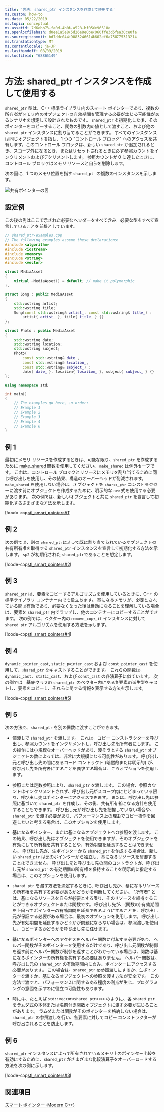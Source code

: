 ```yaml
---
title: '方法: shared_ptr インスタンスを作成して使用する'
ms.custom: how-to
ms.date: 05/22/2019
ms.topic: conceptual
ms.assetid: 7d6ebb73-fa0d-4b0b-a528-bf05de96518e
ms.openlocfilehash: d0ee1a5e8c5d26e8e0bec060ffe3d5fea30ce0fa
ms.sourcegitcommit: bd7ddc044f9083246614b602ef6a758775313214
ms.translationtype: MT
ms.contentlocale: ja-JP
ms.lasthandoff: 08/09/2019
ms.locfileid: "68866149"
---
```

# <a name="how-to-create-and-use-shared_ptr-instances"></a>方法: shared_ptr インスタンスを作成して使用する

`shared_ptr` 型は、C++ 標準ライブラリ内のスマート ポインターであり、複数の所有者がメモリ内のオブジェクトの有効期間を管理する必要が生じる可能性があるシナリオを想定して設計されたものです。 `shared_ptr` を初期化した後、そのポインターをコピーすること、関数の引数内の値として渡すこと、および他の `shared_ptr` インスタンスに割り当てることができます。 すべてのインスタンスは同じオブジェクトを指し、1 つの "コントロール ブロック" へのアクセスを共有します。このコントロール ブロックは、新しい `shared_ptr` が追加されるとき、スコープ外になるとき、またはリセットされるときに必ず参照カウントをインクリメントおよびデクリメントします。 参照カウントが 0 に達したときに、コントロール ブロックはメモリ リソースと自らを削除します。

次の図に、1 つのメモリ位置を指す `shared_ptr` の複数のインスタンスを示します。

![共有ポインターの図](../cpp/media/shared_ptr.png "共有ポインターの図")

## <a name="example-setup"></a>設定例

この後の例はここで示された必要なヘッダーをすべて含み、必要な型をすべて宣言していることを前提としています。

```cpp
// shared_ptr-examples.cpp
// The following examples assume these declarations:
#include <algorithm>
#include <iostream>
#include <memory>
#include <string>
#include <vector>

struct MediaAsset
{
    virtual ~MediaAsset() = default; // make it polymorphic
};

struct Song : public MediaAsset
{
    std::wstring artist;
    std::wstring title;
    Song(const std::wstring& artist_, const std::wstring& title_) :
        artist{ artist_ }, title{ title_ } {}
};

struct Photo : public MediaAsset
{
    std::wstring date;
    std::wstring location;
    std::wstring subject;
    Photo(
        const std::wstring& date_,
        const std::wstring& location_,
        const std::wstring& subject_) :
        date{ date_ }, location{ location_ }, subject{ subject_ } {}
};

using namespace std;

int main()
{
    // The examples go here, in order:
    // Example 1
    // Example 2
    // Example 3
    // Example 4
    // Example 6
}
```

## <a name="example-1"></a>例 1

最初にメモリ リソースを作成するときは、可能な限り、`shared_ptr` を作成するために [make_shared](../standard-library/memory-functions.md#make_shared) 関数を使用してください。 `make_shared` は例外セーフです。 これは、コントロール ブロックとリソースにメモリを割り当てるために同じ呼び出しを使用し、その結果、構造のオーバーヘッドが削減されます。 `make_shared` を使用しない場合は、オブジェクトを `shared_ptr` コンストラクターに渡す前にオブジェクトを作成するために、明示的な `new` 式を使用する必要があります。 次の例では、新しいオブジェクトと共に `shared_ptr` を宣言して初期化するさまざまな方法を示します。

[!code-cpp[stl_smart_pointers#1](../cpp/codesnippet/CPP/how-to-create-and-use-shared-ptr-instances_1.cpp)]

## <a name="example-2"></a>例 2

次の例では、別の `shared_ptr`によって既に割り当てられているオブジェクトの共有所有権を取得する `shared_ptr` インスタンスを宣言して初期化する方法を示します。 `sp2` が初期化された `shared_ptr`であることを想定します。

[!code-cpp[stl_smart_pointers#2](../cpp/codesnippet/CPP/how-to-create-and-use-shared-ptr-instances_2.cpp)]

## <a name="example-3"></a>例 3

`shared_ptr` は、要素をコピーするアルゴリズムを使用しているときに、C++ の標準ライブラリ コンテナー内でも役立ちます。 基になるメモリが、必要とされている間は有効であり、必要なくなった後は無効になることを理解している場合は、要素を `shared_ptr` 内でラップし、他のコンテナーにコピーすることができます。 次の例では、ベクター内の `remove_copy_if` インスタンスに対して `shared_ptr` アルゴリズムを使用する方法を示します。

[!code-cpp[stl_smart_pointers#4](../cpp/codesnippet/CPP/how-to-create-and-use-shared-ptr-instances_3.cpp)]

## <a name="example-4"></a>例 4

`dynamic_pointer_cast`, `static_pointer_cast` および `const_pointer_cast` を使用して、`shared_ptr` をキャストすることができます。 これらの関数は、`dynamic_cast`、`static_cast`、および `const_cast` の各演算子に似ています。 次の例では、基底クラスの `shared_ptr` のベクター内にある各要素の派生型をテストし、要素をコピーし、それらに関する情報を表示する方法を示します。

[!code-cpp[stl_smart_pointers#5](../cpp/codesnippet/CPP/how-to-create-and-use-shared-ptr-instances_4.cpp)]

## <a name="example-5"></a>例 5

次の方法で、`shared_ptr` を別の関数に渡すことができます。

- 値渡しで `shared_ptr` を渡します。 これは、コピー コンストラクターを呼び出し、参照カウントをインクリメントし、呼び出し先を所有者にします。 この操作には小規模なオーバーヘッドがあり、渡そうとする `shared_ptr` オブジェクトの数によっては、非常に大規模になる可能性があります。 呼び出し元と呼び出し先の間にあるコード コントラクト (暗黙的または明示的) が、呼び出し先を所有者にすることを要求する場合は、このオプションを使用します。

- 参照または定数参照により、`shared_ptr` を渡します。 この場合、参照カウントはインクリメントされず、呼び出し元がスコープ内にとどまっている限り、呼び出し先はポインターにアクセスできます。 または、呼び出し先は参照に基づいて `shared_ptr` を作成し、その後、共有所有者になる方針を使用することもできます。 呼び出し元が呼び出し先を把握していない場合や、`shared_ptr` を渡す必要があり、パフォーマンス上の理由でコピー操作を回避したいと考える場合は、このオプションを使用します。

- 基になるポインター、または基になるオブジェクトへの参照を渡します。 この結果、呼び出し先はオブジェクトを使用できますが、そのオブジェクトを有効にして所有権を共有することや、有効期間を延長することはできません。 呼び出し先が、生ポインターから `shared_ptr` を作成する場合は、新しい `shared_ptr` は元のポインターから独立し、基になるリソースを制御することはできません。 呼び出し元と呼び出し先の間のコントラクトが、呼び出し元が `shared_ptr` の有効期間の所有権を保持することを明示的に指定する場合は、このオプションを使用します。

- `shared_ptr` を渡す方法を決定するときに、呼び出し先が、基になるリソースの所有権を共有する必要があるかどうかを判断してください。 "所有者" とは、基になるリソースを自らが必要とする限り、そのリソースを維持することができるオブジェクトまたは関数です。 呼び出し先が、(関数の) 有効期間を上回ってポインターの有効期間を延長できるようにすることを、呼び出し元が保証する必要がある場合は、最初のオプションを使用します。 呼び出し先が有効期間を延長するかどうかが問題にならない場合は、参照渡しを使用し、コピーするかどうかを呼び出し先に任せます。

- 基になるポインターへのアクセスをヘルパー関数に付与する必要があり、ヘルパー関数がそのポインターを使用するだけであり、呼び出し元関数が制御を返す前にヘルパー関数が制御を返すことがわかっている場合は、関数は基になるポインターの所有権を共有する必要はありません。 ヘルパー関数は、呼び出し元の `shared_ptr` の有効期間内にのみ、ポインターにアクセスする必要があります。 この場合は、`shared_ptr` を参照渡しにするか、生ポインターを渡すか、基になるオブジェクトへの参照を渡す方法が安全です。 この方法で渡すと、パフォーマンスに関するある程度の利点が生じ、プログラミングの意図を示すのに役立つ可能性もあります。

- 時には、たとえば `std::vector<shared_ptr<T>>` のように、各 `shared_ptr` をラムダ式の本体または名前付き関数オブジェクトに渡す必要が生じることがあります。 ラムダまたは関数がそのポインターを格納しない場合は、`shared_ptr` の参照渡しを行い、各要素に対してコピー コンストラクターが呼び出されることを防止します。

## <a name="example-6"></a>例 6

`shared_ptr` インスタンスによって所有されているメモリ上のポインター比較を有効にするために、`shared_ptr` がさまざまな比較演算子をオーバーロードする方法を次の例に示します。

[!code-cpp[stl_smart_pointers#3](../cpp/codesnippet/CPP/how-to-create-and-use-shared-ptr-instances_6.cpp)]

## <a name="see-also"></a>関連項目

[スマート ポインター (Modern C++)](../cpp/smart-pointers-modern-cpp.md)
